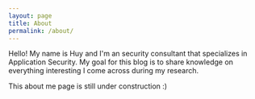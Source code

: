```yaml
---
layout: page
title: About
permalink: /about/
---
```


Hello! My name is Huy and I'm an security consultant that specializes in Application 
Security. My goal for this blog is to share knowledge on everything interesting I come across during my research. 

This about me page is still under construction :) 
